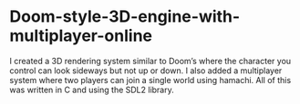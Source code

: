 # Doom-style-3D-engine-with-multiplayer-online
I created a 3D rendering system similar to Doom’s where the character you control can look sideways but not up or down. I also added a multiplayer system where two players can join a single world using hamachi. All of this was written in C and using the SDL2 library.
